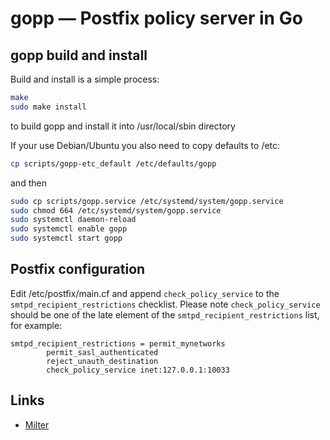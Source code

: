 # gopp — Postfix policy server in Go

## gopp build and install

Build and install is a simple process:
```bash
make
sudo make install
```
to build gopp and install it into /usr/local/sbin directory

If your use Debian/Ubuntu you also need to copy defaults to /etc:
```bash
cp scripts/gopp-etc_default /etc/defaults/gopp
```
and then
```bash
sudo cp scripts/gopp.service /etc/systemd/system/gopp.service
sudo chmod 664 /etc/systemd/system/gopp.service
sudo systemctl daemon-reload
sudo systemctl enable gopp
sudo systemctl start gopp
```

## Postfix configuration
Edit /etc/postfix/main.cf and append `check_policy_service` to the `smtpd_recipient_restrictions` checklist. Please note `check_policy_service` should be one of the late element of the `smtpd_recipient_restrictions` list, for example:
```
smtpd_recipient_restrictions = permit_mynetworks
        permit_sasl_authenticated
        reject_unauth_destination
        check_policy_service inet:127.0.0.1:10033
```


## Links
* [Milter](https://github.com/phalaaxx/milter)
